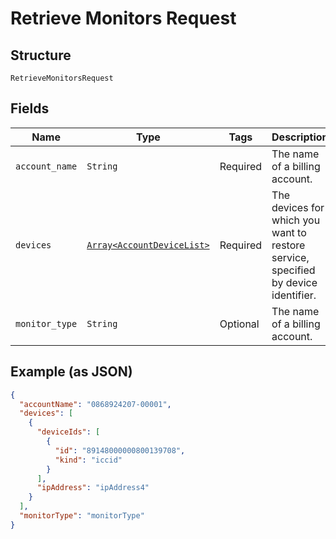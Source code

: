 
# Retrieve Monitors Request

## Structure

`RetrieveMonitorsRequest`

## Fields

| Name | Type | Tags | Description |
|  --- | --- | --- | --- |
| `account_name` | `String` | Required | The name of a billing account. |
| `devices` | [`Array<AccountDeviceList>`](../../doc/models/account-device-list.md) | Required | The devices for which you want to restore service, specified by device identifier. |
| `monitor_type` | `String` | Optional | The name of a billing account. |

## Example (as JSON)

```json
{
  "accountName": "0868924207-00001",
  "devices": [
    {
      "deviceIds": [
        {
          "id": "89148000000800139708",
          "kind": "iccid"
        }
      ],
      "ipAddress": "ipAddress4"
    }
  ],
  "monitorType": "monitorType"
}
```

